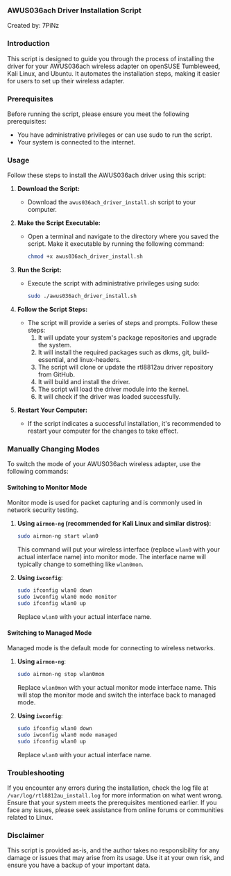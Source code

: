 ### AWUS036ach Driver Installation Script

Created by: 7PiNz

### Introduction

This script is designed to guide you through the process of installing the driver for your AWUS036ach wireless adapter on openSUSE Tumbleweed, Kali Linux, and Ubuntu. It automates the installation steps, making it easier for users to set up their wireless adapter.

### Prerequisites

Before running the script, please ensure you meet the following prerequisites:
- You have administrative privileges or can use sudo to run the script.
- Your system is connected to the internet.

### Usage

Follow these steps to install the AWUS036ach driver using this script:

1. **Download the Script:**
   - Download the `awus036ach_driver_install.sh` script to your computer.

2. **Make the Script Executable:**
   - Open a terminal and navigate to the directory where you saved the script. Make it executable by running the following command:
     ```bash
     chmod +x awus036ach_driver_install.sh
     ```

3. **Run the Script:**
   - Execute the script with administrative privileges using sudo:
     ```bash
     sudo ./awus036ach_driver_install.sh
     ```

4. **Follow the Script Steps:**
   - The script will provide a series of steps and prompts. Follow these steps:
     1. It will update your system's package repositories and upgrade the system.
     2. It will install the required packages such as dkms, git, build-essential, and linux-headers.
     3. The script will clone or update the rtl8812au driver repository from GitHub.
     4. It will build and install the driver.
     5. The script will load the driver module into the kernel.
     6. It will check if the driver was loaded successfully.

5. **Restart Your Computer:**
   - If the script indicates a successful installation, it's recommended to restart your computer for the changes to take effect.

### Manually Changing Modes

To switch the mode of your AWUS036ach wireless adapter, use the following commands:

#### Switching to Monitor Mode

Monitor mode is used for packet capturing and is commonly used in network security testing.

1. **Using `airmon-ng` (recommended for Kali Linux and similar distros)**:
   ```bash
   sudo airmon-ng start wlan0
   ```
   This command will put your wireless interface (replace `wlan0` with your actual interface name) into monitor mode. The interface name will typically change to something like `wlan0mon`.

2. **Using `iwconfig`**:
   ```bash
   sudo ifconfig wlan0 down
   sudo iwconfig wlan0 mode monitor
   sudo ifconfig wlan0 up
   ```
   Replace `wlan0` with your actual interface name.

#### Switching to Managed Mode

Managed mode is the default mode for connecting to wireless networks.

1. **Using `airmon-ng`**:
   ```bash
   sudo airmon-ng stop wlan0mon
   ```
   Replace `wlan0mon` with your actual monitor mode interface name. This will stop the monitor mode and switch the interface back to managed mode.

2. **Using `iwconfig`**:
   ```bash
   sudo ifconfig wlan0 down
   sudo iwconfig wlan0 mode managed
   sudo ifconfig wlan0 up
   ```
   Replace `wlan0` with your actual interface name.

### Troubleshooting

If you encounter any errors during the installation, check the log file at `/var/log/rtl8812au_install.log` for more information on what went wrong. Ensure that your system meets the prerequisites mentioned earlier. If you face any issues, please seek assistance from online forums or communities related to Linux.

### Disclaimer

This script is provided as-is, and the author takes no responsibility for any damage or issues that may arise from its usage. Use it at your own risk, and ensure you have a backup of your important data.
